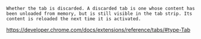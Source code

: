 `Whether the tab is discarded. A discarded tab is one whose content has been unloaded from memory, but is still visible in the tab strip. Its content is reloaded the next time it is activated.`

https://developer.chrome.com/docs/extensions/reference/tabs/#type-Tab
